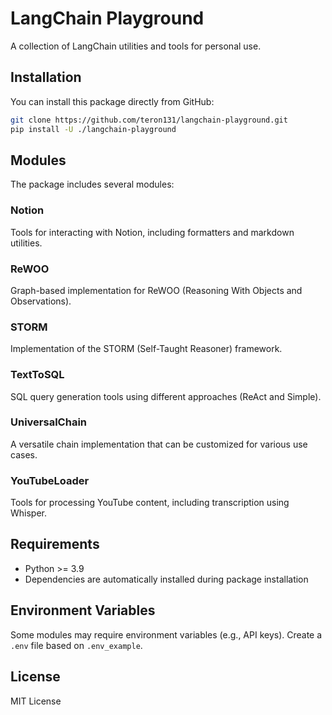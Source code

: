 # LangChain Playground

A collection of LangChain utilities and tools for personal use.

## Installation

You can install this package directly from GitHub:

```bash
git clone https://github.com/teron131/langchain-playground.git
pip install -U ./langchain-playground
```

## Modules

The package includes several modules:

### Notion

Tools for interacting with Notion, including formatters and markdown utilities.

### ReWOO

Graph-based implementation for ReWOO (Reasoning With Objects and Observations).

### STORM

Implementation of the STORM (Self-Taught Reasoner) framework.

### TextToSQL

SQL query generation tools using different approaches (ReAct and Simple).

### UniversalChain

A versatile chain implementation that can be customized for various use cases.

### YouTubeLoader

Tools for processing YouTube content, including transcription using Whisper.

## Requirements

- Python >= 3.9
- Dependencies are automatically installed during package installation

## Environment Variables

Some modules may require environment variables (e.g., API keys). Create a `.env` file based on `.env_example`.

## License

MIT License
